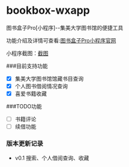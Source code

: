 # bookbox-wxapp
图书盒子Pro[小程序]--集美大学图书馆的便捷工具

功能介绍及详情可查看:[图书盒子Pro小程序官网](http://bookbox.toadw.cn)


小程序截图：[截图](https://github.com/ToadWoo/bookbox-wxapp/wiki/%E7%95%8C%E9%9D%A2%E6%88%AA%E5%9B%BE)

###目前支持功能
- [x] 集美大学图书馆馆藏书目查询
- [x] 个人图书借阅情况查询
- [x] 喜爱书籍收藏

###TODO功能
- [ ] 书籍评论
- [ ] 续借功能

### 版本更新记录

- v0.1 搜索、个人借阅查询、收藏

